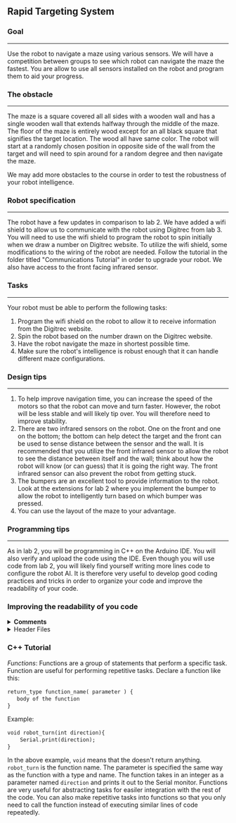 
Rapid Targeting System
---

### Goal
---
Use the robot to navigate a maze using various sensors. We will have a competition between groups to see which robot can navigate the maze the fastest. You are allow to use all sensors installed on the robot and program them to aid your progress.

### The obstacle
---
The maze is a square covered all all sides with a wooden wall and has a single wooden wall that extends halfway through the middle of the maze. The floor of the maze is entirely wood except for an all black square that signifies the target location. The wood all have same color. The robot will start at a randomly chosen position in opposite side of the wall from the target and will need to spin around for a random degree and then navigate the maze.

We may add more obstacles to the course in order to test the robustness of your robot intelligence.

### Robot specification
---
The robot have a few updates in comparison to lab 2. We have added a wifi shield to allow us to communicate with the robot using Digitrec from lab 3. You will need to use the wifi shield to program the robot to spin initially when we draw a number on Digitrec website. To utilize the wifi shield, some modifications to the wiring of the robot are needed. Follow the tutorial in the folder titled "Communications Tutorial" in order to upgrade your robot. We also have access to the front facing infrared sensor.    

### Tasks
--- 
Your robot must be able to perform the following tasks:

1. Program the wifi shield on the robot to allow it to receive information from the Digitrec website.
2. Spin the robot based on the number drawn on the Digitrec website.
3. Have the robot navigate the maze in shortest possible time.
4. Make sure the robot's intelligence is robust enough that it can handle different maze configurations.

### Design tips
---
1. To help improve navigation time, you can increase the speed of the motors so that the robot can move and turn faster. However, the robot will be less stable and will likely tip over. You will therefore need to improve stability.
2. There are two infrared sensors on the robot. One on the front and one on the bottom; the bottom can help detect the target and the front can be used to sense distance between the sensor and the wall. It is recommended that you utilize the front infrared sensor to allow the robot to see the distance between itself and the wall; think about how the robot will know (or can guess) that it is going the right way. The front infrared sensor can also prevent the robot from getting stuck.
3. The bumpers are an excellent tool to provide information to the robot. Look at the extensions for lab 2 where you implement the bumper to allow the robot to intelligently turn based on which bumper was pressed. 
4. You can use the layout of the maze to your advantage.


### Programming tips
---
As in lab 2, you will be programming in C++ on the Arduino IDE. You will also verify and upload the code using the IDE.
Even though you will use code from lab 2, you will likely find yourself writing more lines code to configure the robot AI. It is therefore very useful to develop good coding practices and tricks in order to organize your code and improve the readability of your code.

### Improving the readability of you code
<details><summary><b>Comments</b></summary>
<p> 
    Since you will be working in a group with other students, comments are a very good way to tell others what your code does as well as help group members debug the code. In C++, comments can be made using <code>//</code>, which comments lines, or <code>/*..*/</code>, which comments a block. 
</p>
<p>
    Uses for comments:
    <ul>
    <li>You can comment out code in order to help isolate bugs. </li>
    <li> Label variables and functions.</li>
    <li> Insert comments next to lines of code to tell the user what that line does.</li>
    <li> Put instructions on how to use this code/program.</li>
    </ul>
</p>
<p>
    You can comment out large blocks of code using <code>/*..*/</code> and comment specific lines using <code>//</code>. Commented code is ignored by the compiler and will not be uploaded onto the board; thus, it will not take up additional memory.
</p>
</details>

<details><summary>Header Files</summary>
<p> 
Another great way to organize your code is to include header files. The project is divided into different phases and you will likely split up into different groups. Header files is useful for integrating different parts of the project in a single file.
</p>
 <p> 
The current project involves multiple parts: wifi, robot control, navigation, and robot peripherals. All these parts require a significant amount of the code.
</p> <p> 
To create Header files, open any plane text file such as one from a text editor and save the it with the ".h" ending. This marks the file as a C/C++ header file. The default may be a ".txt"; just delete that ending. Save  the ".h" file in the same sketch folder as your main Arduino file. Example shown below.
</p> 
<figure>
    <img src="https://github.com/cornell-zhang/catalyst2018/blob/master/projects/figures/ex1.PNG" width="400">
    <font size="2">
        <figcaption> Figure 1: Adding header file to directory <br></br> </a>
    </figcaption>
    </font>
</figure>
<p> 
When you open your main Arduino ".ino" file. You will see the header file as a tab in your IDE. Shown below.
</p> 
<figure>
    <img src="https://github.com/cornell-zhang/catalyst2018/blob/master/projects/figures/ex2.PNG" width="400">
    <font size="2">
        <figcaption> Figure 2: Tabs with header files <br></br> </a>
    </figcaption>
    </font>
</figure>
<p> 
Now, all you have to do is include the header files in the main file and in any file you plan to use the header file in. This is done using ```#include "(name of header file).h"```. Remember to use the double quotes which tells the compiler that we are adding a file from the same location as the file that included it.
</p> 
</details>

### C++ Tutorial
*Functions*:
Functions are a group of statements that perform a specific task. Function are useful for performing repetitive tasks.
Declare a function like this:
```
return_type function_name( parameter ) {
   body of the function
}
```
Example:
```
void robot_turn(int direction){
	Serial.print(direction);
}
```
In the above example, ```void``` means that the doesn't return anything. ```robot_turn``` is the function name. The parameter is specified the same way as the function with a type and name. The function takes in an integer as a parameter named ```direction``` and prints it out to the Serial monitor. Functions are very useful for abstracting tasks for easiler integration with the rest of the code. You can also make repetitive tasks into functions so that you only need to call the function instead of executing similar lines of code repeatedly.







